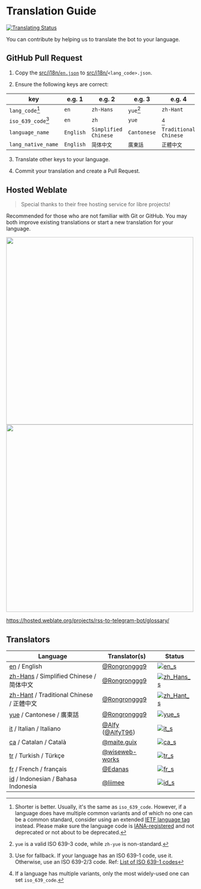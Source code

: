# Translation Guide

[![Translating Status](https://hosted.weblate.org/widgets/rss-to-telegram-bot/-/svg-badge.svg)](https://hosted.weblate.org/engage/rss-to-telegram-bot/)

You can contribute by helping us to translate the bot to your language.

## GitHub Pull Request

1. Copy the [src/i18n/`en.json`][en] to [src/i18n/][i18n]`<lang_code>.json`.

2. Ensure the following keys are correct:

| key                | e.g. 1    | e.g. 2               | e.g. 3      | e.g. 4                |
|--------------------|-----------|----------------------|-------------|-----------------------|
| `lang_code`[^1]    | `en`      | `zh-Hans`            | `yue`[^2]   | `zh-Hant`             |
| `iso_639_code`[^3] | `en`      | `zh`                 | `yue`       | [^4]                  |
| `language_name`    | `English` | `Simplified Chinese` | `Cantonese` | `Traditional Chinese` |
| `lang_native_name` | `English` | `简体中文`               | `廣東話`       | `正體中文`                |

3. Translate other keys to your language.

4. Commit your translation and create a Pull Request.

## Hosted Weblate

> Special thanks to their free hosting service for libre projects!

Recommended for those who are not familiar with Git or GitHub. You may both improve existing translations or start a new translation for your language.

<a href="https://hosted.weblate.org/engage/rss-to-telegram-bot/"><img src="https://hosted.weblate.org/widgets/rss-to-telegram-bot/-/open-graph.png" width = "500" alt="" /></a>
<a href="https://hosted.weblate.org/engage/rss-to-telegram-bot/"><img src="https://hosted.weblate.org/widgets/rss-to-telegram-bot/-/multi-auto.svg" width = "500" alt="" /></a>

https://hosted.weblate.org/projects/rss-to-telegram-bot/glossary/

## Translators
| Language                               | Translator(s)        | Status                    |
|----------------------------------------|----------------------|---------------------------|
| [en] / English                         | [@Rongronggg9]       | [![en_s]][en_w]           |
| [zh-Hans] / Simplified Chinese / 简体中文  | [@Rongronggg9]       | [![zh_Hans_s]][zh_Hans_w] |
| [zh-Hant] / Traditional Chinese / 正體中文 | [@Rongronggg9]       | [![zh_Hant_s]][zh_Hant_w] |
| [yue] / Cantonese / 廣東話                | [@Rongronggg9]       | [![yue_s]][yue_w]         |
| [it] / Italian / Italiano              | [@Alfy] ([@AlfyT96]) | [![it_s]][it_w]           |
| [ca] / Catalan / Català                | [@maite.guix]        | [![ca_s]][ca_w]           |
| [tr] / Turkish / Türkçe                | [@wiseweb-works]     | [![tr_s]][tr_w]           |
| [fr] / French / français               | [@Edanas]            | [![fr_s]][fr_w]           |
| [id] / Indonesian / Bahasa Indonesia   | [@liimee]            | [![id_s]][id_w]           |

[i18n]: ../src/i18n

[en]: ../src/i18n/en.json
[zh-Hans]: ../src/i18n/zh-Hans.json
[zh-Hant]: ../src/i18n/zh-Hant.json
[yue]: ../src/i18n/yue.json
[it]: ../src/i18n/it.json
[ca]: ../src/i18n/ca.json
[tr]: ../src/i18n/tr.json
[fr]: ../src/i18n/fr.json
[id]: ../src/i18n/id.json

[en_s]: https://hosted.weblate.org/widgets/rss-to-telegram-bot/en/glossary/svg-badge.svg
[zh_Hans_s]: https://hosted.weblate.org/widgets/rss-to-telegram-bot/zh_Hans/glossary/svg-badge.svg
[zh_Hant_s]: https://hosted.weblate.org/widgets/rss-to-telegram-bot/zh_Hant/glossary/svg-badge.svg
[yue_s]: https://hosted.weblate.org/widgets/rss-to-telegram-bot/yue/glossary/svg-badge.svg
[it_s]: https://hosted.weblate.org/widgets/rss-to-telegram-bot/it/glossary/svg-badge.svg
[ca_s]: https://hosted.weblate.org/widgets/rss-to-telegram-bot/ca/glossary/svg-badge.svg
[tr_s]: https://hosted.weblate.org/widgets/rss-to-telegram-bot/tr/glossary/svg-badge.svg
[fr_s]: https://hosted.weblate.org/widgets/rss-to-telegram-bot/fr/glossary/svg-badge.svg
[id_s]: https://hosted.weblate.org/widgets/rss-to-telegram-bot/id/glossary/svg-badge.svg

[en_w]: https://hosted.weblate.org/engage/rss-to-telegram-bot/en/
[zh_Hans_w]: https://hosted.weblate.org/engage/rss-to-telegram-bot/zh_Hans/
[zh_Hant_w]: https://hosted.weblate.org/engage/rss-to-telegram-bot/zh_Hant/
[yue_w]: https://hosted.weblate.org/engage/rss-to-telegram-bot/yue/
[it_w]: https://hosted.weblate.org/engage/rss-to-telegram-bot/it/
[ca_w]: https://hosted.weblate.org/engage/rss-to-telegram-bot/ca/
[tr_w]: https://hosted.weblate.org/engage/rss-to-telegram-bot/tr/
[fr_w]: https://hosted.weblate.org/engage/rss-to-telegram-bot/fr/
[id_w]: https://hosted.weblate.org/engage/rss-to-telegram-bot/id/

[@Rongronggg9]: https://github.com/Rongronggg9
[@Alfy]: https://hosted.weblate.org/user/Alfy/
[@AlfyT96]: https://t.me/AlfyT96
[@maite.guix]: https://hosted.weblate.org/user/maite.guix/
[@wiseweb-works]: https://hosted.weblate.org/user/wiseweb-works/
[@Edanas]: https://hosted.weblate.org/user/Edanas/
[@liimee]: https://hosted.weblate.org/user/liimee/

[^1]: Shorter is better. Usually, it's the same as `iso_639_code`. However, if a language does have multiple common variants and of which no one can be a common standard, consider using an extended [IETF language tag](https://en.wikipedia.org/wiki/IETF_language_tag) instead. Please make sure the language code is [IANA-registered](https://www.iana.org/assignments/language-subtag-registry/language-subtag-registry) and not deprecated or not about to be deprecated.

[^2]: `yue` is a valid ISO 639-3 code, while `zh-yue` is non-standard.

[^3]: Use for fallback. If your language has an ISO 639-1 code, use it. Otherwise, use an ISO 639-2/3 code. Ref: [List of ISO 639-1 codes](https://en.wikipedia.org/wiki/List_of_ISO_639-1_codes)

[^4]: If a language has multiple variants, only the most widely-used one can set `iso_639_code`.
